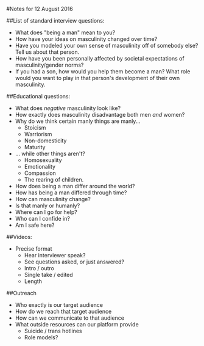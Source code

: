 #Notes for 12 August 2016

##List of standard interview questions:
   * What does "being a man" mean to you?
   * How have your ideas on masculinity changed over time?   
   * Have you modeled your own sense of masculinity off of somebody else? Tell us about that person.
   * How have you been personally affected by societal expectations of masculinity/gender norms?
   * If you had a son, how would you help them become a man? What role would you want to play in that person's development of their own masculinity.

##Educational questions:
   * What does _negative_ masculinity look like?
   * How exactly does masculinity disadvantage both men _and_ women?
   * Why do we think certain manly things are manly...
      * Stoicism
      * Warriorism
      * Non-domesticity
      * Maturity
   * ... while other things aren't?
      * Homosexuality
      * Emotionality
      * Compassion
      * The rearing of children.
   * How does being a man differ around the world?
   * How has being a man differed through time?
   * How can masculinity change?
   * Is that manly or humanly?
   * Where can I go for help?
   * Who can I confide in?
   * Am I safe here?

##Videos:
   * Precise format
      * Hear interviewer speak?
      * See questions asked, or just answered?
      * Intro / outro
      * Single take / edited
      * Length

##Outreach
   * Who exactly is our target audience
   * How do we reach that target audience
   * How can we communicate to that audience
   * What outside resources can our platform provide
      * Suicide / trans hotlines
      * Role models?
